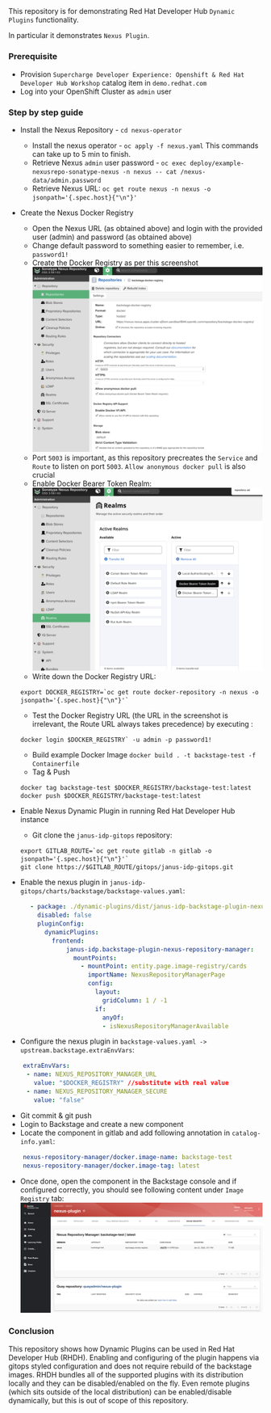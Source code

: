 ##
This repository is for demonstrating Red Hat Developer Hub `Dynamic Plugins` functionality.

In particular it demonstrates `Nexus Plugin`.

### Prerequisite
- Provision `Supercharge Developer Experience: Openshift & Red Hat Developer Hub Workshop` catalog item in `demo.redhat.com` 
- Log into your OpenShift Cluster as `admin` user

### Step by step guide

- Install the Nexus Repository - `cd nexus-operator`
  - Install the nexus operator - `oc apply -f nexus.yaml` This commands can take up to 5 min to finish.
  - Retrieve Nexus `admin` user password - `oc exec deploy/example-nexusrepo-sonatype-nexus -n nexus -- cat /nexus-data/admin.password` 
  - Retrieve Nexus URL: `oc get route nexus -n nexus -o jsonpath='{.spec.host}{"\n"}'`

- Create the Nexus Docker Registry
  - Open the Nexus URL (as obtained above) and login with the provided user (admin)  and password (as obtained above)
  - Change default password to something easier to remember, i.e. `password1!`
  - Create the Docker Registry as per this screenshot ![Docker Registry Nexus](images/docker-registry-nexus.png "Docker Registry Nexus")
  - Port `5003` is important, as this repository precreates the `Service` and `Route` to listen on port `5003`. `Allow anonymous docker pull` is also crucial
  - Enable Docker Bearer Token Realm:
  ![Docker Registry Nexus Bearer token](images/docker-bearer-token.png "Docker Bearer Token")
  - Write down the Docker Registry URL:
  ```
  export DOCKER_REGISTRY=`oc get route docker-repository -n nexus -o jsonpath='{.spec.host}{"\n"}'`
  ```
  - Test the Docker Registry URL (the URL in the screenshot is irrelevant, the Route URL always takes precedence) by executing :
  ``` 
  docker login $DOCKER_REGISTRY` -u admin -p password1!
  ```
  - Build example Docker Image `docker build . -t backstage-test -f Containerfile`
  - Tag & Push 
  ```
  docker tag backstage-test $DOCKER_REGISTRY/backstage-test:latest
  docker push $DOCKER_REGISTRY/backstage-test:latest               
  ```


- Enable Nexus Dynamic Plugin in running Red Hat Developer Hub instance
  - Git clone the `janus-idp-gitops` repository:
   ```
   export GITLAB_ROUTE=`oc get route gitlab -n gitlab -o jsonpath='{.spec.host}{"\n"}'`
   git clone https://$GITLAB_ROUTE/gitops/janus-idp-gitops.git
   ```
- Enable the nexus plugin in `janus-idp-gitops/charts/backstage/backstage-values.yaml`:

```yaml
      - package: ./dynamic-plugins/dist/janus-idp-backstage-plugin-nexus-repository-manager
        disabled: false
        pluginConfig:
          dynamicPlugins:
            frontend:
                janus-idp.backstage-plugin-nexus-repository-manager:
                  mountPoints:
                    - mountPoint: entity.page.image-registry/cards
                      importName: NexusRepositoryManagerPage
                      config:
                        layout:
                          gridColumn: 1 / -1
                        if:
                          anyOf:
                          - isNexusRepositoryManagerAvailable
```
- Configure the nexus plugin in `backstage-values.yaml -> upstream.backstage.extraEnvVars`:
 ```yaml
     extraEnvVars:
      - name: NEXUS_REPOSITORY_MANAGER_URL
        value: "$DOCKER_REGISTRY" //substitute with real value
      - name: NEXUS_REPOSITORY_MANAGER_SECURE
        value: "false"
 ```

- Git commit & git push
- Login to Backstage and create a new component
- Locate the component in gitlab and add following annotation in `catalog-info.yaml`:
```yaml
    nexus-repository-manager/docker.image-name: backstage-test
    nexus-repository-manager/docker.image-tag: latest
```
- Once done, open the component in the Backstage console and if configured correctly, you should see following content under `Image Registry` tab:
![Docker Registry Nexus In Backstage](images/nexus-plugin-success.png "Success Nexus")

### Conclusion

This repository shows how Dynamic Plugins can be used in Red Hat Developer Hub (RHDH). Enabling and configuring of the plugin happens via gitops styled configuration and does not require rebuild of the backstage images. RHDH bundles all of the supported plugins with its distribution locally and they can be disabled/enabled on the fly. Even remote plugins (which sits outside of the local distribution) can be enabled/disable dynamically, but this is out of scope of this repository.